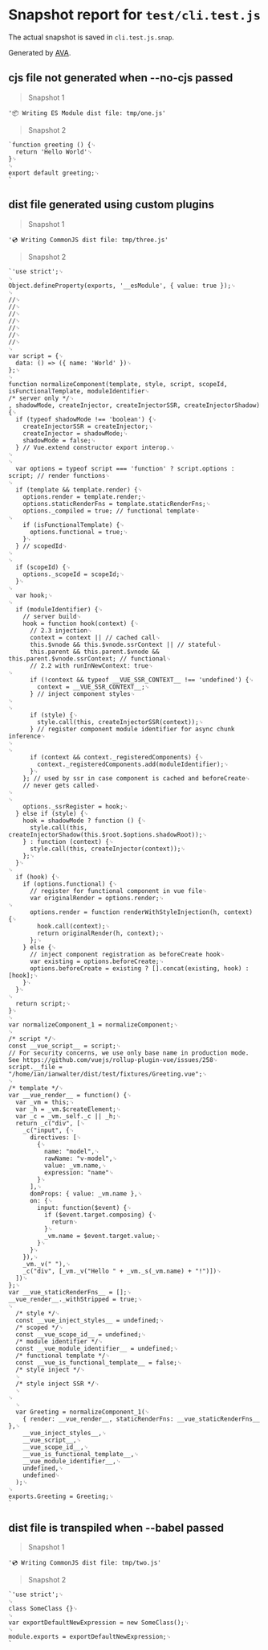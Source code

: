 # Snapshot report for `test/cli.test.js`

The actual snapshot is saved in `cli.test.js.snap`.

Generated by [AVA](https://ava.li).

## cjs file not generated when --no-cjs passed

> Snapshot 1

    '📦 Writing ES Module dist file: tmp/one.js'

> Snapshot 2

    `function greeting () {␊
      return 'Hello World'␊
    }␊
    ␊
    export default greeting;␊
    `

## dist file generated using custom plugins

> Snapshot 1

    '💿 Writing CommonJS dist file: tmp/three.js'

> Snapshot 2

    `'use strict';␊
    ␊
    Object.defineProperty(exports, '__esModule', { value: true });␊
    ␊
    //␊
    //␊
    //␊
    //␊
    //␊
    //␊
    //␊
    ␊
    var script = {␊
      data: () => ({ name: 'World' })␊
    };␊
    ␊
    function normalizeComponent(template, style, script, scopeId, isFunctionalTemplate, moduleIdentifier␊
    /* server only */␊
    , shadowMode, createInjector, createInjectorSSR, createInjectorShadow) {␊
      if (typeof shadowMode !== 'boolean') {␊
        createInjectorSSR = createInjector;␊
        createInjector = shadowMode;␊
        shadowMode = false;␊
      } // Vue.extend constructor export interop.␊
    ␊
    ␊
      var options = typeof script === 'function' ? script.options : script; // render functions␊
    ␊
      if (template && template.render) {␊
        options.render = template.render;␊
        options.staticRenderFns = template.staticRenderFns;␊
        options._compiled = true; // functional template␊
    ␊
        if (isFunctionalTemplate) {␊
          options.functional = true;␊
        }␊
      } // scopedId␊
    ␊
    ␊
      if (scopeId) {␊
        options._scopeId = scopeId;␊
      }␊
    ␊
      var hook;␊
    ␊
      if (moduleIdentifier) {␊
        // server build␊
        hook = function hook(context) {␊
          // 2.3 injection␊
          context = context || // cached call␊
          this.$vnode && this.$vnode.ssrContext || // stateful␊
          this.parent && this.parent.$vnode && this.parent.$vnode.ssrContext; // functional␊
          // 2.2 with runInNewContext: true␊
    ␊
          if (!context && typeof __VUE_SSR_CONTEXT__ !== 'undefined') {␊
            context = __VUE_SSR_CONTEXT__;␊
          } // inject component styles␊
    ␊
    ␊
          if (style) {␊
            style.call(this, createInjectorSSR(context));␊
          } // register component module identifier for async chunk inference␊
    ␊
    ␊
          if (context && context._registeredComponents) {␊
            context._registeredComponents.add(moduleIdentifier);␊
          }␊
        }; // used by ssr in case component is cached and beforeCreate␊
        // never gets called␊
    ␊
    ␊
        options._ssrRegister = hook;␊
      } else if (style) {␊
        hook = shadowMode ? function () {␊
          style.call(this, createInjectorShadow(this.$root.$options.shadowRoot));␊
        } : function (context) {␊
          style.call(this, createInjector(context));␊
        };␊
      }␊
    ␊
      if (hook) {␊
        if (options.functional) {␊
          // register for functional component in vue file␊
          var originalRender = options.render;␊
    ␊
          options.render = function renderWithStyleInjection(h, context) {␊
            hook.call(context);␊
            return originalRender(h, context);␊
          };␊
        } else {␊
          // inject component registration as beforeCreate hook␊
          var existing = options.beforeCreate;␊
          options.beforeCreate = existing ? [].concat(existing, hook) : [hook];␊
        }␊
      }␊
    ␊
      return script;␊
    }␊
    ␊
    var normalizeComponent_1 = normalizeComponent;␊
    ␊
    /* script */␊
    const __vue_script__ = script;␊
    // For security concerns, we use only base name in production mode. See https://github.com/vuejs/rollup-plugin-vue/issues/258␊
    script.__file = "/home/ian/ianwalter/dist/test/fixtures/Greeting.vue";␊
    ␊
    /* template */␊
    var __vue_render__ = function() {␊
      var _vm = this;␊
      var _h = _vm.$createElement;␊
      var _c = _vm._self._c || _h;␊
      return _c("div", [␊
        _c("input", {␊
          directives: [␊
            {␊
              name: "model",␊
              rawName: "v-model",␊
              value: _vm.name,␊
              expression: "name"␊
            }␊
          ],␊
          domProps: { value: _vm.name },␊
          on: {␊
            input: function($event) {␊
              if ($event.target.composing) {␊
                return␊
              }␊
              _vm.name = $event.target.value;␊
            }␊
          }␊
        }),␊
        _vm._v(" "),␊
        _c("div", [_vm._v("Hello " + _vm._s(_vm.name) + "!")])␊
      ])␊
    };␊
    var __vue_staticRenderFns__ = [];␊
    __vue_render__._withStripped = true;␊
    ␊
      /* style */␊
      const __vue_inject_styles__ = undefined;␊
      /* scoped */␊
      const __vue_scope_id__ = undefined;␊
      /* module identifier */␊
      const __vue_module_identifier__ = undefined;␊
      /* functional template */␊
      const __vue_is_functional_template__ = false;␊
      /* style inject */␊
      ␊
      /* style inject SSR */␊
      ␊
    ␊
      ␊
      var Greeting = normalizeComponent_1(␊
        { render: __vue_render__, staticRenderFns: __vue_staticRenderFns__ },␊
        __vue_inject_styles__,␊
        __vue_script__,␊
        __vue_scope_id__,␊
        __vue_is_functional_template__,␊
        __vue_module_identifier__,␊
        undefined,␊
        undefined␊
      );␊
    ␊
    exports.Greeting = Greeting;␊
    `

## dist file is transpiled when --babel passed

> Snapshot 1

    '💿 Writing CommonJS dist file: tmp/two.js'

> Snapshot 2

    `'use strict';␊
    ␊
    class SomeClass {}␊
    ␊
    var exportDefaultNewExpression = new SomeClass();␊
    ␊
    module.exports = exportDefaultNewExpression;␊
    `
